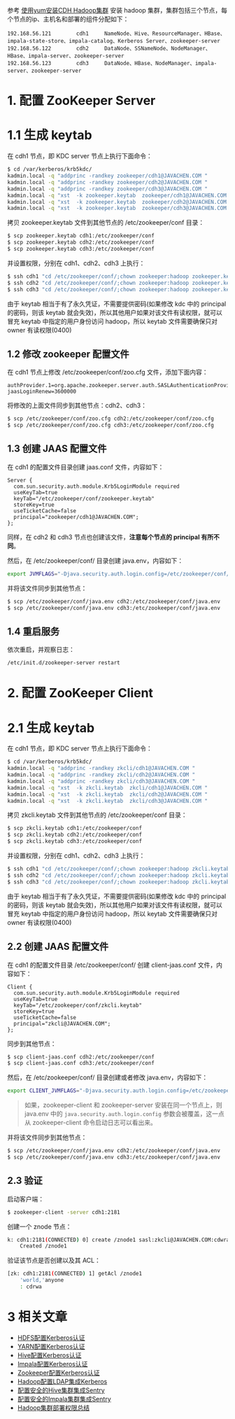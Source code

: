 参考 [使用yum安装CDH Hadoop集群](/2013/04/06/install-cloudera-cdh-by-yum) 安装 hadoop 集群，集群包括三个节点，每个节点的ip、主机名和部署的组件分配如下：

    192.168.56.121        cdh1     NameNode、Hive、ResourceManager、HBase、impala-state-store、impala-catalog、Kerberos Server、zookeeper-server
    192.168.56.122        cdh2     DataNode、SSNameNode、NodeManager、HBase、impala-server、zookeeper-server
    192.168.56.123        cdh3     DataNode、HBase、NodeManager、impala-server、zookeeper-server



# 1. 配置 ZooKeeper Server



# 1.1 生成 keytab

在 cdh1 节点，即 KDC server 节点上执行下面命令：

```bash
$ cd /var/kerberos/krb5kdc/
kadmin.local -q "addprinc -randkey zookeeper/cdh1@JAVACHEN.COM "
kadmin.local -q "addprinc -randkey zookeeper/cdh2@JAVACHEN.COM "
kadmin.local -q "addprinc -randkey zookeeper/cdh3@JAVACHEN.COM "
kadmin.local -q "xst  -k zookeeper.keytab  zookeeper/cdh1@JAVACHEN.COM "
kadmin.local -q "xst  -k zookeeper.keytab  zookeeper/cdh2@JAVACHEN.COM "
kadmin.local -q "xst  -k zookeeper.keytab  zookeeper/cdh3@JAVACHEN.COM "
```

拷贝 zookeeper.keytab 文件到其他节点的 /etc/zookeeper/conf 目录：

```bash
$ scp zookeeper.keytab cdh1:/etc/zookeeper/conf
$ scp zookeeper.keytab cdh2:/etc/zookeeper/conf
$ scp zookeeper.keytab cdh3:/etc/zookeeper/conf
```

并设置权限，分别在 cdh1、cdh2、cdh3 上执行：

```bash
$ ssh cdh1 "cd /etc/zookeeper/conf/;chown zookeeper:hadoop zookeeper.keytab ;chmod 400 *.keytab"
$ ssh cdh2 "cd /etc/zookeeper/conf/;chown zookeeper:hadoop zookeeper.keytab ;chmod 400 *.keytab"
$ ssh cdh3 "cd /etc/zookeeper/conf/;chown zookeeper:hadoop zookeeper.keytab ;chmod 400 *.keytab"
```

由于 keytab 相当于有了永久凭证，不需要提供密码(如果修改 kdc 中的 principal 的密码，则该 keytab 就会失效)，所以其他用户如果对该文件有读权限，就可以冒充 keytab 中指定的用户身份访问 hadoop，所以 keytab 文件需要确保只对 owner 有读权限(0400) 

## 1.2 修改 zookeeper 配置文件

在 cdh1 节点上修改 /etc/zookeeper/conf/zoo.cfg 文件，添加下面内容：

```properties
authProvider.1=org.apache.zookeeper.server.auth.SASLAuthenticationProvider
jaasLoginRenew=3600000
```

将修改的上面文件同步到其他节点：cdh2、cdh3：

```bash
$ scp /etc/zookeeper/conf/zoo.cfg cdh2:/etc/zookeeper/conf/zoo.cfg
$ scp /etc/zookeeper/conf/zoo.cfg cdh3:/etc/zookeeper/conf/zoo.cfg
```



## 1.3 创建 JAAS 配置文件

在 cdh1 的配置文件目录创建 jaas.conf 文件，内容如下：

    Server {
      com.sun.security.auth.module.Krb5LoginModule required
      useKeyTab=true
      keyTab="/etc/zookeeper/conf/zookeeper.keytab"
      storeKey=true
      useTicketCache=false
      principal="zookeeper/cdh1@JAVACHEN.COM";
    };

同样，在 cdh2 和 cdh3 节点也创建该文件，**注意每个节点的 principal 有所不同**。


然后，在 /etc/zookeeper/conf/ 目录创建 java.env，内容如下：

```bash
export JVMFLAGS="-Djava.security.auth.login.config=/etc/zookeeper/conf/jaas.conf"
```

并将该文件同步到其他节点：

```bash
$ scp /etc/zookeeper/conf/java.env cdh2:/etc/zookeeper/conf/java.env
$ scp /etc/zookeeper/conf/java.env cdh3:/etc/zookeeper/conf/java.env
```



## 1.4 重启服务

依次重启，并观察日志：

```bash
/etc/init.d/zookeeper-server restart
```



# 2. 配置 ZooKeeper Client



# 2.1 生成 keytab

在 cdh1 节点，即 KDC server 节点上执行下面命令：

```bash
$ cd /var/kerberos/krb5kdc/
kadmin.local -q "addprinc -randkey zkcli/cdh1@JAVACHEN.COM "
kadmin.local -q "addprinc -randkey zkcli/cdh2@JAVACHEN.COM "
kadmin.local -q "addprinc -randkey zkcli/cdh3@JAVACHEN.COM "
kadmin.local -q "xst  -k zkcli.keytab  zkcli/cdh1@JAVACHEN.COM "
kadmin.local -q "xst  -k zkcli.keytab  zkcli/cdh2@JAVACHEN.COM "
kadmin.local -q "xst  -k zkcli.keytab  zkcli/cdh3@JAVACHEN.COM "
```

拷贝 zkcli.keytab 文件到其他节点的 /etc/zookeeper/conf 目录：

```bash
$ scp zkcli.keytab cdh1:/etc/zookeeper/conf
$ scp zkcli.keytab cdh2:/etc/zookeeper/conf
$ scp zkcli.keytab cdh3:/etc/zookeeper/conf
```

并设置权限，分别在 cdh1、cdh2、cdh3 上执行：

```bash
$ ssh cdh1 "cd /etc/zookeeper/conf/;chown zookeeper:hadoop zkcli.keytab ;chmod 400 *.keytab"
$ ssh cdh2 "cd /etc/zookeeper/conf/;chown zookeeper:hadoop zkcli.keytab ;chmod 400 *.keytab"
$ ssh cdh3 "cd /etc/zookeeper/conf/;chown zookeeper:hadoop zkcli.keytab ;chmod 400 *.keytab"
```

由于 keytab 相当于有了永久凭证，不需要提供密码(如果修改 kdc 中的 principal 的密码，则该 keytab 就会失效)，所以其他用户如果对该文件有读权限，就可以冒充 keytab 中指定的用户身份访问 hadoop，所以 keytab 文件需要确保只对 owner 有读权限(0400) 

## 2.2 创建 JAAS 配置文件

在 cdh1 的配置文件目录 /etc/zookeeper/conf/ 创建 client-jaas.conf 文件，内容如下：

    Client {
      com.sun.security.auth.module.Krb5LoginModule required
      useKeyTab=true
      keyTab="/etc/zookeeper/conf/zkcli.keytab"
      storeKey=true
      useTicketCache=false
      principal="zkcli@JAVACHEN.COM";
    };

同步到其他节点：

```bash
$ scp client-jaas.conf cdh2:/etc/zookeeper/conf
$ scp client-jaas.conf cdh3:/etc/zookeeper/conf
```

然后，在 /etc/zookeeper/conf/ 目录创建或者修改  java.env，内容如下：

```bash
export CLIENT_JVMFLAGS="-Djava.security.auth.login.config=/etc/zookeeper/conf/client-jaas.conf"
```

> 如果，zookeeper-client 和 zookeeper-server 安装在同一个节点上，则 java.env 中的 `java.security.auth.login.config` 参数会被覆盖，这一点从 zookeeper-client 命令启动日志可以看出来。

并将该文件同步到其他节点：

```bash
$ scp /etc/zookeeper/conf/java.env cdh2:/etc/zookeeper/conf/java.env
$ scp /etc/zookeeper/conf/java.env cdh3:/etc/zookeeper/conf/java.env
```



## 2.3 验证

启动客户端：

```bash
$ zookeeper-client -server cdh1:2181
```

创建一个 znode 节点：

```bash
k: cdh1:2181(CONNECTED) 0] create /znode1 sasl:zkcli@JAVACHEN.COM:cdwra
    Created /znode1
```

验证该节点是否创建以及其 ACL：

```bash
[zk: cdh1:2181(CONNECTED) 1] getAcl /znode1
    'world,'anyone
    : cdrwa
```



# 3 相关文章

- [HDFS配置Kerberos认证](/2014/11/04/config-kerberos-in-cdh-hdfs)
- [YARN配置Kerberos认证](/2014/11/05/config-kerberos-in-cdh-yarn)
- [Hive配置Kerberos认证](/2014/11/06/config-kerberos-in-cdh-hive)
- [Impala配置Kerberos认证](/2014/11/06/config-kerberos-in-cdh-impala)
- [Zookeeper配置Kerberos认证](/2014/11/18/config-kerberos-in-cdh-zookeeper.)
- [Hadoop配置LDAP集成Kerberos](/2014/11/12/config-ldap-with-kerberos-in-cdh-hadoop)
- [配置安全的Hive集群集成Sentry](/2014/11/14/config-secured-hive-with-sentry)
- [配置安全的Impala集群集成Sentry](/2014/11/14/config-secured-impala-with-sentry)
- [Hadoop集群部署权限总结](/2014/11/25/quikstart-for-config-kerberos-ldap-and-sentry-in-hadoop)
